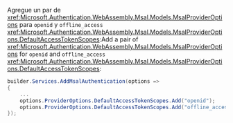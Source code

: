 <span data-ttu-id="ba705-101">Agregue un par de <xref:Microsoft.Authentication.WebAssembly.Msal.Models.MsalProviderOptions> para `openid` y `offline_access` <xref:Microsoft.Authentication.WebAssembly.Msal.Models.MsalProviderOptions.DefaultAccessTokenScopes>:</span><span class="sxs-lookup"><span data-stu-id="ba705-101">Add a pair of <xref:Microsoft.Authentication.WebAssembly.Msal.Models.MsalProviderOptions> for `openid` and `offline_access` <xref:Microsoft.Authentication.WebAssembly.Msal.Models.MsalProviderOptions.DefaultAccessTokenScopes>:</span></span>

```csharp
builder.Services.AddMsalAuthentication(options =>
{
    ...
    options.ProviderOptions.DefaultAccessTokenScopes.Add("openid");
    options.ProviderOptions.DefaultAccessTokenScopes.Add("offline_access");
});
```
